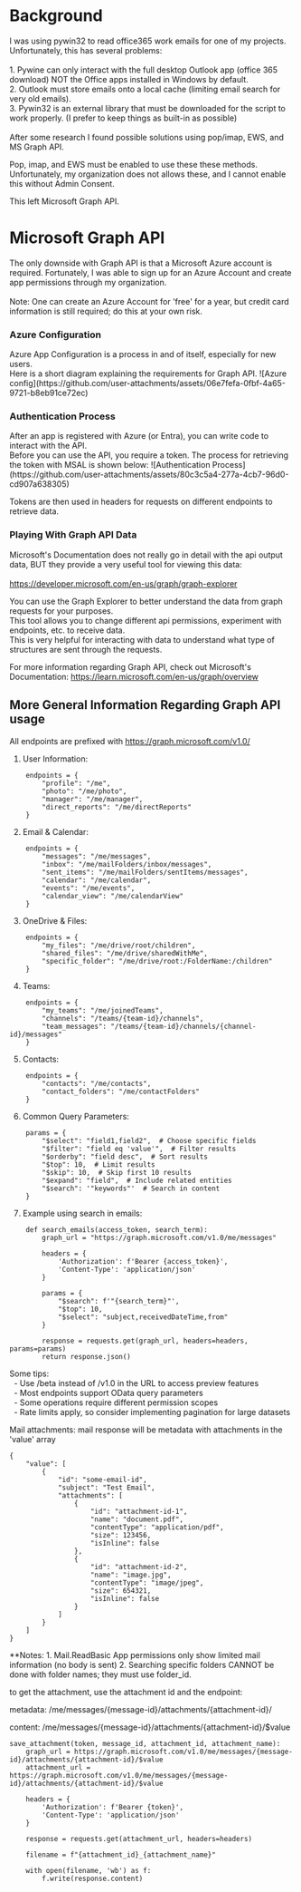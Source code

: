 <h1>Background</h1>    
I was using pywin32 to read office365 work emails for one of my projects. 
Unfortunately, this has several problems:<br/><br/>
    1. Pywine can only interact with the full desktop Outlook app (office 365 download) NOT the Office apps installed in Windows by default.<br/>
    2. Outlook must store emails onto a local cache (limiting email search for very old emails).<br/>
    3. Pywin32 is an external library that must be downloaded for the script to work properly. (I prefer to keep things as built-in as possible)<br/>
<br/>
After some research I found possible solutions using pop/imap, EWS, and MS Graph API.<br/>

Pop, imap, and EWS must be enabled to use these these methods. Unfortunately, my organization does not allows these, and I cannot enable this without Admin Consent.

This left Microsoft Graph API.

<h1>Microsoft Graph API</h1>   
The only downside with Graph API is that a Microsoft Azure account is required. Fortunately, I was able to sign up for an Azure Account and create app permissions through
my organization.<br/>
<br/>Note: One can create an Azure Account for 'free' for a year, but credit card information is still required; do this at your own risk.

<h3>Azure Configuration</h3>
Azure App Configuration is a process in and of itself, especially for new users. <br/>
Here is a short diagram explaining the requirements for Graph API.
![Azure config](https://github.com/user-attachments/assets/06e7fefa-0fbf-4a65-9721-b8eb91ce72ec)


<h3>Authentication Process</h3>
After an app is registered with Azure (or Entra), you can write code to interact with the API.<br/>
Before you can use the API, you require a token. The process for retrieving the token with MSAL is shown below:
![Authentication Process](https://github.com/user-attachments/assets/80c3c5a4-277a-4cb7-96d0-cd907a638305)

Tokens are then used in headers for requests on different endpoints to retrieve data.


<h3>Playing With Graph API Data</h3>


Microsoft's Documentation does not really go in detail with the api output data, BUT they provide a very useful tool for viewing this data:<br><br/>
https://developer.microsoft.com/en-us/graph/graph-explorer<br/>

You can use the Graph Explorer to better understand the data from graph requests for your purposes.<br/>
This tool allows you to change different api permissions, experiment with endpoints, etc. to receive data.<br/>
This is very helpful for interacting with data to understand what type of structures are sent through the requests.

For more information regarding Graph API, check out Microsoft's Documentation:
https://learn.microsoft.com/en-us/graph/overview


<h2>More General Information Regarding Graph API usage</h2>   

All endpoints are prefixed with https://graph.microsoft.com/v1.0/

1. User Information:
```
    endpoints = {
        "profile": "/me",
        "photo": "/me/photo",
        "manager": "/me/manager",
        "direct_reports": "/me/directReports"
    }
```
2. Email & Calendar:
```
    endpoints = {
        "messages": "/me/messages",
        "inbox": "/me/mailFolders/inbox/messages",
        "sent_items": "/me/mailFolders/sentItems/messages",
        "calendar": "/me/calendar",
        "events": "/me/events",
        "calendar_view": "/me/calendarView"
    }
```

3. OneDrive & Files:
```
    endpoints = {
        "my_files": "/me/drive/root/children",
        "shared_files": "/me/drive/sharedWithMe",
        "specific_folder": "/me/drive/root:/FolderName:/children"
    }
```
4. Teams:
```
    endpoints = {
        "my_teams": "/me/joinedTeams",
        "channels": "/teams/{team-id}/channels",
        "team_messages": "/teams/{team-id}/channels/{channel-id}/messages"
    }
```
5. Contacts:
```
    endpoints = {
        "contacts": "/me/contacts",
        "contact_folders": "/me/contactFolders"
    }
```
6. Common Query Parameters:
```
    params = {
        "$select": "field1,field2",  # Choose specific fields
        "$filter": "field eq 'value'",  # Filter results
        "$orderby": "field desc",  # Sort results
        "$top": 10,  # Limit results
        "$skip": 10,  # Skip first 10 results
        "$expand": "field",  # Include related entities
        "$search": '"keywords"'  # Search in content
    }
```
7. Example using search in emails:
```
    def search_emails(access_token, search_term):
        graph_url = "https://graph.microsoft.com/v1.0/me/messages"
    
        headers = {
            'Authorization': f'Bearer {access_token}',
            'Content-Type': 'application/json'
        }
        
        params = {
            "$search": f'"{search_term}"',
            "$top": 10,
            "$select": "subject,receivedDateTime,from"
        }
    
        response = requests.get(graph_url, headers=headers, params=params)
        return response.json()
```
Some tips:<br/>
&nbsp;&nbsp;- Use /beta instead of /v1.0 in the URL to access preview features<br/>
&nbsp;&nbsp;- Most endpoints support OData query parameters<br/>
&nbsp;&nbsp;- Some operations require different permission scopes<br/>
&nbsp;&nbsp;- Rate limits apply, so consider implementing pagination for large datasets<br/>


Mail attachments:
mail response will be metadata with attachments in the 'value' array
```
{
    "value": [
        {
            "id": "some-email-id",
            "subject": "Test Email",
            "attachments": [
                {
                    "id": "attachment-id-1",
                    "name": "document.pdf",
                    "contentType": "application/pdf",
                    "size": 123456,
                    "isInline": false
                },
                {
                    "id": "attachment-id-2",
                    "name": "image.jpg",
                    "contentType": "image/jpeg",
                    "size": 654321,
                    "isInline": false
                }
            ]
        }
    ]
}
```
**Notes: 
    1. Mail.ReadBasic App permissions only show limited mail information (no body is sent)
    2. Searching specific folders CANNOT be done with folder names; they must use folder_id.

to get the attachment, use the attachment id and the endpoint:

metadata:
/me/messages/{message-id}/attachments/{attachment-id}/


content:
/me/messages/{message-id}/attachments/{attachment-id}/$value
```
save_attachment(token, message_id, attachment_id, attachment_name):
    graph_url = https://graph.microsoft.com/v1.0/me/messages/{message-id}/attachments/{attachment-id}/$value
    attachment_url = https://graph.microsoft.com/v1.0/me/messages/{message-id}/attachments/{attachment-id}/$value

    headers = {
        'Authorization': f'Bearer {token}',
        'Content-Type': 'application/json'
    }

    response = requests.get(attachment_url, headers=headers)

    filename = f"{attachment_id}_{attachment_name}"
    
    with open(filename, 'wb') as f:
        f.write(response.content)
```
